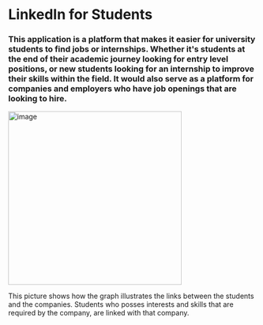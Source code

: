 # LinkedIn for Students

### This application is a platform that makes it easier for university students to find jobs or internships. Whether it's students at the end of their academic journey looking for entry level positions, or new students looking for an internship to improve their skills within the field. It would also serve as a platform for companies and employers who have job openings that are looking to hire. 

<img width="351" alt="image" src="https://github.com/ahmadelbabaa/adsproject/assets/131181515/621e0dd7-fd0a-41b4-90dc-2defeeeed8b2">

This picture shows how the graph illustrates the links between the students and the companies. Students who posses interests and skills that are required by the company, are linked with that company.
